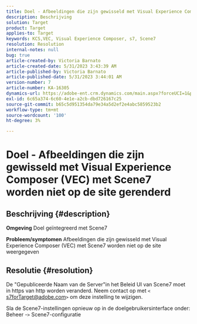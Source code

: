 ```yaml
---
title: Doel - Afbeeldingen die zijn gewisseld met Visual Experience Composer (VEC) met Scene7 worden niet op de site gerenderd
description: Beschrijving
solution: Target
product: Target
applies-to: Target
keywords: KCS,VEC, Visual Experience Composer, s7, Scene7
resolution: Resolution
internal-notes: null
bug: true
article-created-by: Victoria Barnato
article-created-date: 5/31/2023 3:43:39 AM
article-published-by: Victoria Barnato
article-published-date: 5/31/2023 3:44:01 AM
version-number: 7
article-number: KA-16305
dynamics-url: https://adobe-ent.crm.dynamics.com/main.aspx?forceUCI=1&pagetype=entityrecord&etn=knowledgearticle&id=717b5d51-65ff-ed11-8f6e-6045bd006149
exl-id: 6c65a374-6c60-4e1e-a2cb-dbd726167c25
source-git-commit: b65c5d951354da79e34a5d2ef2e4abc5859523b2
workflow-type: tm+mt
source-wordcount: '100'
ht-degree: 3%

---
```


# Doel - Afbeeldingen die zijn gewisseld met Visual Experience Composer (VEC) met Scene7 worden niet op de site gerenderd

## Beschrijving {#description}

<b>Omgeving</b>
Doel geïntegreerd met Scene7

<b>Probleem/symptomen</b>
Afbeeldingen die zijn gewisseld met Visual Experience Composer (VEC) met Scene7 worden niet op de site weergegeven


## Resolutie {#resolution}


De &quot;Gepubliceerde Naam van de Server&quot;in het Beleid UI van Scene7 moet in https van http worden veranderd. Neem contact op met `<` [s7forTarget@adobe.com](mailto:s7forTarget@adobe.com)`>`  om deze instelling te wijzigen.

Sla de Scene7-instellingen opnieuw op in de doelgebruikersinterface onder: Beheer -`>`  Scene7-configuratie
